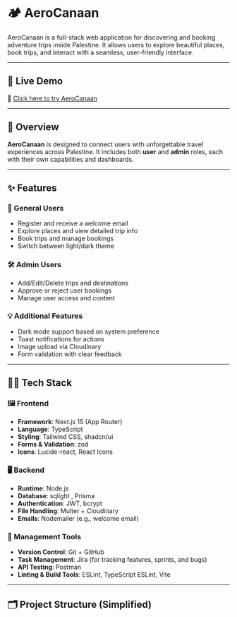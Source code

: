 # 🏕️ AeroCanaan

AeroCanaan is a full-stack web application for discovering and booking adventure trips inside Palestine. It allows users to explore beautiful places, book trips, and interact with a seamless, user-friendly interface.

---

## 🚀 Live Demo
🔗 [Click here to try AeroCanaan](https://aero-canaan.vercel.app/)

---


## 🧭 Overview

**AeroCanaan** is designed to connect users with unforgettable travel experiences across Palestine. It includes both **user** and **admin** roles, each with their own capabilities and dashboards.

---

## ✨ Features

### 👤 General Users
- Register and receive a welcome email
- Explore places and view detailed trip info
- Book trips and manage bookings
- Switch between light/dark theme

### 🛠️ Admin Users
- Add/Edit/Delete trips and destinations
- Approve or reject user bookings
- Manage user access and content

### 💡 Additional Features
- Dark mode support based on system preference
- Toast notifications for actions
- Image upload via Cloudinary
- Form validation with clear feedback

---

## 🧑‍💻 Tech Stack

### 🖼️ Frontend

- **Framework**: Next.js 15 (App Router)
- **Language**: TypeScript
- **Styling**: Tailwind CSS, shadcn/ui
- **Forms & Validation**: zod
- **Icons**: Lucide-react, React Icons

### 🖥️ Backend

- **Runtime**: Node.js
- **Database**: sqlight , Prisma
- **Authentication**: JWT, bcrypt
- **File Handling**: Multer + Cloudinary
- **Emails**: Nodemailer (e.g., welcome email)

### 🧰 Management Tools

- **Version Control**: Git + GitHub
- **Task Management**: Jira (for tracking features, sprints, and bugs)
- **API Testing**: Postman
- **Linting & Build Tools**: ESLint, TypeScript ESLint, Vite

---

## 🗂️ Project Structure (Simplified)

